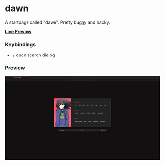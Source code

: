 # dawn
A startpage called "dawn". Pretty buggy and hacky.

[**Live Preview**](https://blankaex.github.io/dawn/)

### Keybindings
- `s` open search dialog

### Preview
![preview](https://raw.githubusercontent.com/blankaex/dawn/master/screenshot.png)
